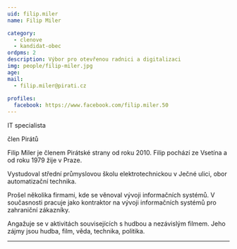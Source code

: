 ```yaml
---
uid: filip.miler
name: Filip Miler

category:
  - clenove
  - kandidat-obec
ordpms: 2  
description: Výbor pro otevřenou radnici a digitalizaci
img: people/filip-miler.jpg
age: 
mail:
  - filip.miler@pirati.cz
 
profiles:
  facebook: https://www.facebook.com/filip.miler.50
---
```


IT specialista

člen Pirátů

Filip Miler je členem Pirátské strany od roku 2010. Filip pochází ze Vsetína a od roku 1979 žije v Praze.

Vystudoval střední průmyslovou školu elektrotechnickou v Ječné ulici, obor automatizační technika.

Prošel několika firmami, kde se věnoval vývoji informačních systémů. V současnosti pracuje jako kontraktor na vývoji informačních systémů pro zahraniční zákazníky.

Angažuje se v aktivitách souvisejících s hudbou a nezávislým filmem. Jeho zájmy jsou hudba, film, věda, technika, politika.


---
